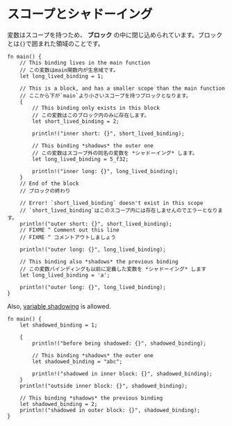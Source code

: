 <!--
# Scope and Shadowing
-->
# スコープとシャドーイング

<!--
Variable bindings have a scope, and are constrained to live in a *block*. A
block is a collection of statements enclosed by braces `{}`. 
-->
変数はスコープを持つため、 **ブロック** の中に閉じ込められています。ブロックとは`{}`で囲まれた領域のことです。

```rust,editable,ignore,mdbook-runnable
fn main() {
    // This binding lives in the main function
    // この変数はmain関数内が生息域です。
    let long_lived_binding = 1;

    // This is a block, and has a smaller scope than the main function
    // ここから下が`main`より小さいスコープを持つブロックとなります。
    {
        // This binding only exists in this block
        // この変数はこのブロック内のみに存在します。
        let short_lived_binding = 2;

        println!("inner short: {}", short_lived_binding);

        // This binding *shadows* the outer one
        // この変数はスコープ外の同名の変数を *シャドーイング* します。
        let long_lived_binding = 5_f32;

        println!("inner long: {}", long_lived_binding);
    }
    // End of the block
    // ブロックの終わり

    // Error! `short_lived_binding` doesn't exist in this scope
    // `short_lived_binding`はこのスコープ内には存在しませんのでエラーとなります。
    println!("outer short: {}", short_lived_binding);
    // FIXME ^ Comment out this line
    // FIXME ^ コメントアウトしましょう

    println!("outer long: {}", long_lived_binding);
    
    // This binding also *shadows* the previous binding
    // この変数バインディングも以前に定義した変数を *シャドーイング* します
    let long_lived_binding = 'a';
    
    println!("outer long: {}", long_lived_binding);
}
```
Also, [variable shadowing][variable-shadow] is allowed.
```rust,editable,ignore,mdbook-runnable
fn main() {
    let shadowed_binding = 1;

    {
        println!("before being shadowed: {}", shadowed_binding);

        // This binding *shadows* the outer one
        let shadowed_binding = "abc";

        println!("shadowed in inner block: {}", shadowed_binding);
    }
    println!("outside inner block: {}", shadowed_binding);

    // This binding *shadows* the previous binding
    let shadowed_binding = 2;
    println!("shadowed in outer block: {}", shadowed_binding);
}
```
[variable-shadow]: https://en.wikipedia.org/wiki/Variable_shadowing
